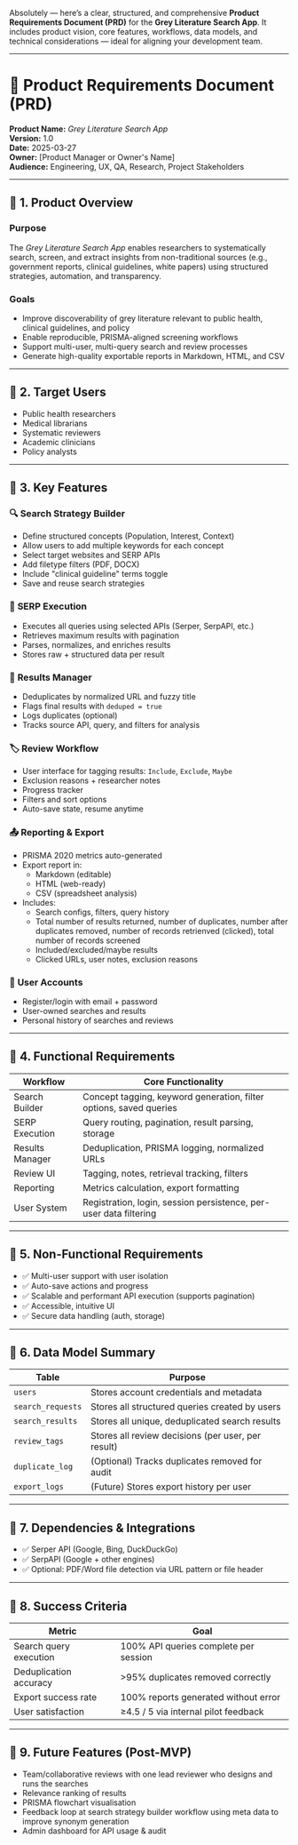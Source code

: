 Absolutely — here’s a clear, structured, and comprehensive **Product Requirements Document (PRD)** for the **Grey Literature Search App**. It includes product vision, core features, workflows, data models, and technical considerations — ideal for aligning your development team.

---

# 📘 Product Requirements Document (PRD)

**Product Name:** *Grey Literature Search App*\
**Version:** 1.0\
**Date:** 2025-03-27\
**Owner:** [Product Manager or Owner's Name]\
**Audience:** Engineering, UX, QA, Research, Project Stakeholders

---

## 🔹 1. Product Overview

### **Purpose**

The *Grey Literature Search App* enables researchers to systematically search, screen, and extract insights from non-traditional sources (e.g., government reports, clinical guidelines, white papers) using structured strategies, automation, and transparency.

### **Goals**

- Improve discoverability of grey literature relevant to public health, clinical guidelines, and policy
- Enable reproducible, PRISMA-aligned screening workflows
- Support multi-user, multi-query search and review processes
- Generate high-quality exportable reports in Markdown, HTML, and CSV

---

## 🔹 2. Target Users

- Public health researchers
- Medical librarians
- Systematic reviewers
- Academic clinicians
- Policy analysts

---

## 🔹 3. Key Features

### 🔍 **Search Strategy Builder**

- Define structured concepts (Population, Interest, Context)
- Allow users to add multiple keywords for each concept
- Select target websites and SERP APIs
- Add filetype filters (PDF, DOCX)
- Include "clinical guideline" terms toggle
- Save and reuse search strategies

### 🧠 **SERP Execution**

- Executes all queries using selected APIs (Serper, SerpAPI, etc.)
- Retrieves maximum results with pagination
- Parses, normalizes, and enriches results
- Stores raw + structured data per result

### 🧽 **Results Manager**

- Deduplicates by normalized URL and fuzzy title
- Flags final results with `deduped = true`
- Logs duplicates (optional)
- Tracks source API, query, and filters for analysis

### 🏷️ **Review Workflow**

- User interface for tagging results: `Include`, `Exclude`, `Maybe`
- Exclusion reasons + researcher notes
- Progress tracker
- Filters and sort options
- Auto-save state, resume anytime

### 📤 **Reporting & Export**

- PRISMA 2020 metrics auto-generated
- Export report in:
  - Markdown (editable)
  - HTML (web-ready)
  - CSV (spreadsheet analysis)
- Includes:
  - Search configs, filters, query history
  - Total number of results returned, number of duplicates, number after duplicates removed, number of records retrienved (clicked), total number of records screened
  - Included/excluded/maybe results
  - Clicked URLs, user notes, exclusion reasons

### 🔐 **User Accounts**

- Register/login with email + password
- User-owned searches and results
- Personal history of searches and reviews

---

## 🔹 4. Functional Requirements

| Workflow        | Core Functionality                                                 |
| --------------- | ------------------------------------------------------------------ |
| Search Builder  | Concept tagging, keyword generation, filter options, saved queries |
| SERP Execution  | Query routing, pagination, result parsing, storage                 |
| Results Manager | Deduplication, PRISMA logging, normalized URLs                     |
| Review UI       | Tagging, notes, retrieval tracking, filters                        |
| Reporting       | Metrics calculation, export formatting                             |
| User System     | Registration, login, session persistence, per-user data filtering  |

---

## 🔹 5. Non-Functional Requirements

- ✅ Multi-user support with user isolation
- ✅ Auto-save actions and progress
- ✅ Scalable and performant API execution (supports pagination)
- ✅ Accessible, intuitive UI
- ✅ Secure data handling (auth, storage)

---

## 🔹 6. Data Model Summary

| Table             | Purpose                                            |
| ----------------- | -------------------------------------------------- |
| `users`           | Stores account credentials and metadata            |
| `search_requests` | Stores all structured queries created by users     |
| `search_results`  | Stores all unique, deduplicated search results     |
| `review_tags`     | Stores all review decisions (per user, per result) |
| `duplicate_log`   | (Optional) Tracks duplicates removed for audit     |
| `export_logs`     | (Future) Stores export history per user            |

---

## 🔹 7. Dependencies & Integrations

- ✅ Serper API (Google, Bing, DuckDuckGo)
- ✅ SerpAPI (Google + other engines)
- ✅ Optional: PDF/Word file detection via URL pattern or file header

---

## 🔹 8. Success Criteria

| Metric                  | Goal                                  |
| ----------------------- | ------------------------------------- |
| Search query execution  | 100% API queries complete per session |
| Deduplication accuracy  | >95% duplicates removed correctly     |
| Export success rate     | 100% reports generated without error  |
| User satisfaction       | ≥4.5 / 5 via internal pilot feedback  |

---

## 🔹 9. Future Features (Post-MVP)

- Team/collaborative reviews with one lead reviewer who designs and runs the searches
- Relevance ranking of results
- PRISMA flowchart visualisation
- Feedback loop at search strategy builder workflow using meta data to improve synonym generation
- Admin dashboard for API usage & audit
